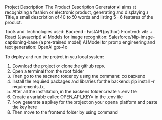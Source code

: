 Project Description:
The Product Description Generator AI aims at recognizing a fashion or electronic product, generating and displaying a Title, a small description of 40 to 50 words and listing 5 - 6 features of the product.

Tools and Technologies used:
Backend : FastAPI (python)
Frontend: vite + React (Javascript)
AI Models for image recognition: Salesforce/blip-image-captioning-base (a pre-trained model)
AI Model for promp engineering and text generation: OpenAI gpt-4o

To deploy and run the project in you local system:
1. Download the project or clone the github repo.
2. Open a terminal from the root folder
3. Then go to the backend folder by using the command: cd backend
4. Install the required packages and libraries for the backend: pip install -r requirements.txt
5. After all the installation, in the backend folder create a .env file
6. Create a variable called OPEN_API_KEY= in the .env file
7. Now generate a apikey for the project on your openai platform and paste the key here
8. Then move to the frontend folder by using command:
